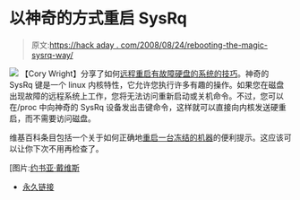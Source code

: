 # 以神奇的方式重启 SysRq

> 原文:[https://hack aday . com/2008/08/24/rebooting-the-magic-sysrq-way/](https://hackaday.com/2008/08/24/rebooting-the-magic-sysrq-way/)

![](../Images/0c895831880675d2f5629c7af367d10d.png)
【Cory Wright】分享了如何[远程重启有故障硬盘的系统的技巧](http://www.linuxjournal.com/content/rebooting-magic-way)。神奇的 SysRq 键是一个 linux 内核特性，它允许您执行许多有趣的操作。如果您在磁盘出现故障的远程系统上工作，您将无法访问重新启动或关机命令。不过，您可以在/proc 中向神奇的 SysRq 设备发出击键命令，这样就可以直接向内核发送硬重启，而不需要访问磁盘。

维基百科条目包括一个关于如何正确地[重启一台冻结的机器](http://en.wikipedia.org/wiki/Magic_SysRq_key)的便利提示。这应该可以让你下次不用再检查了。

[图片:[约书亚·戴维斯](http://flickr.com/photos/articnomad/16153058/)

*   [永久链接](http://www.linuxjournal.com/content/rebooting-magic-way)
